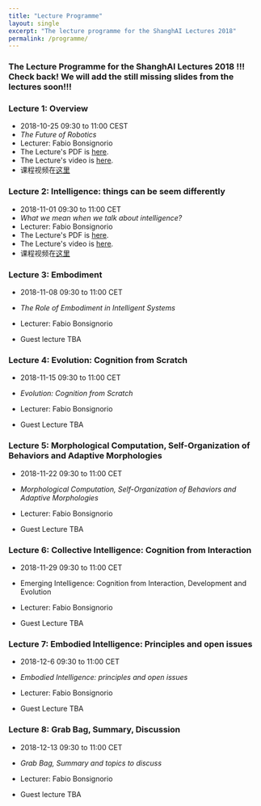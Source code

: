 ```yaml
---
title: "Lecture Programme"
layout: single
excerpt: "The lecture programme for the ShanghAI Lectures 2018"
permalink: /programme/
---
```


### The Lecture Programme for the ShanghAI Lectures 2018 !!! Check back! We will add the still missing slides from the lectures soon!!!


### Lecture 1: Overview
* 2018-10-25  09:30 to 11:00 CEST 
* *The Future of Robotics* 
* Lecturer: Fabio Bonsignorio
 * The Lecture's PDF is [here](https://shanghai-lectures.github.io/slides/Lecture01_2018ShailIntroV1.91OVERVIEWVeryShort-ilovepdf-compressed.pdf
      ).
* The Lecture's video is [here]().
* 课程视频在[这里](https://v.youku.com/v_show/id_XMzg5ODgzMjAzMg==.html?spm=a2h0j.11185381.listitem_page1.5!2~A)

### Lecture 2: Intelligence: things can be seem differently
* 2018-11-01 09:30 to 11:00 CET 
* *What we mean when we talk about intelligence?* 
* Lecturer: Fabio Bonsignorio
* The Lecture's PDF is [here](https://shanghai-lectures.github.io/slides/Lecture02_2018SlidesFabV1.1.pdf).
* The Lecture's video is [here]().
* 课程视频在[这里](https://v.youku.com/v_show/id_XMzg5ODgzMzQ4OA==.html?spm=a2h0j.11185381.listitem_page1.5~A)

### Lecture 3: Embodiment
* 2018-11-08 09:30 to 11:00 CET 
* *The Role of Embodiment in Intelligent Systems* 
* Lecturer: Fabio Bonsignorio

* Guest lecture TBA 


### Lecture 4: Evolution: Cognition from Scratch
* 2018-11-15 09:30 to 11:00 CET 
* *Evolution: Cognition from Scratch* 
* Lecturer: Fabio Bonsignorio

* Guest Lecture TBA 


### Lecture 5: Morphological Computation, Self-Organization of Behaviors and Adaptive Morphologies
* 2018-11-22 09:30 to 11:00 CET
* *Morphological Computation, Self-Organization of Behaviors and Adaptive Morphologies* 
* Lecturer: Fabio Bonsignorio

* Guest Lecture TBA


### Lecture 6: Collective Intelligence: Cognition from Interaction
* 2018-11-29 09:30 to 11:00 CET 
* Emerging Intelligence: Cognition from Interaction, Development and Evolution 
* Lecturer: Fabio Bonsignorio

* Guest Lecture TBA 
  
### Lecture 7: Embodied Intelligence: Principles and open issues
* 2018-12-6  09:30 to 11:00 CET
* *Embodied Intelligence: principles and open issues* 
* Lecturer: Fabio Bonsignorio

* Guest Lecture TBA 
  
  
### Lecture  8: Grab Bag, Summary, Discussion
* 2018-12-13 09:30 to 11:00 CET
* *Grab Bag, Summary and topics to discuss* 
* Lecturer: Fabio Bonsignorio

* Guest lecture  TBA 

